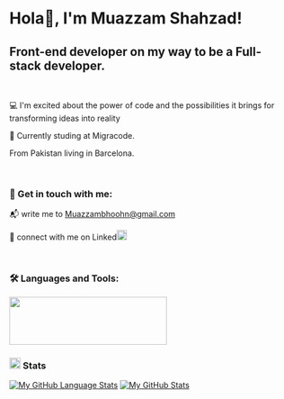 # Hola👋, I'm Muazzam Shahzad!

## Front-end developer on my way to be a Full-stack developer.

 <br>
 
 💻 I'm excited about the power of code and the possibilities it brings for transforming ideas into reality
 
 🌱 Currently studing at Migracode.
 
 From Pakistan living in Barcelona.

<br>

### 🤙 Get in touch with me:

📬 write me to Muazzambhoohn@gmail.com

📲 connect with me on Linked<a href="https://www.linkedin.com/in/muazzamshahzad/"><img src="https://user-images.githubusercontent.com/79268979/149311247-d43973ad-a2c9-4312-867c-16efbf4c347c.png" width="18px" height="18px"></a>

<br>

### 🛠️ Languages and Tools:

<img src="https://user-images.githubusercontent.com/79268979/149307599-26b55948-00c1-4071-bc98-38fd4abac768.png" width="280px"
height="85px"/>

### <img src="https://user-images.githubusercontent.com/79268979/149316245-70770252-4d03-486c-aaec-1e1932857f82.png" width="20px" height="20px"/> Stats

[![My GitHub Language Stats](https://github-readme-stats.vercel.app/api/top-langs/?username=muazzamshahzad&langs_count=5&layout=compact&theme=vue)]()
[![My GitHub Stats](https://github-readme-stats.vercel.app/api/?username=muazzamshahzad&hide=issues&count_private=true&theme=vue&showicons=true)]()

<br>
<!-- ### 🌊 See my portfolio  -->

